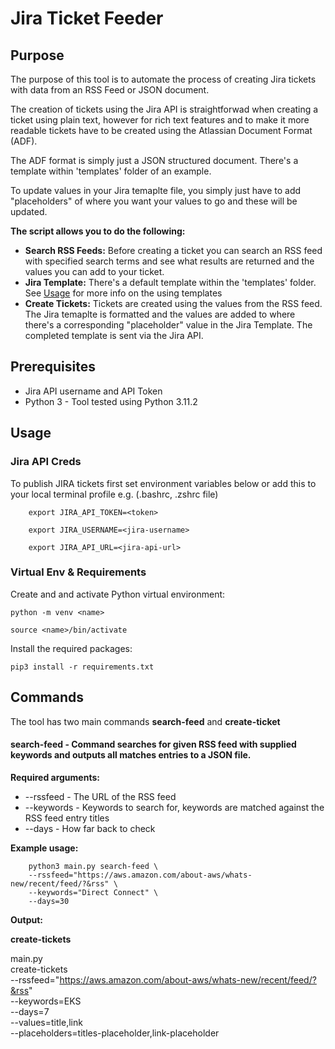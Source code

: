 # Jira Ticket Feeder

## Purpose

The purpose of this tool is to automate the process of creating Jira tickets with data from an RSS Feed or JSON document.

The creation of tickets using the Jira API is straightforwad when creating a ticket using plain text, however for rich text features and to make it more readable tickets have to be created using the Atlassian Document Format (ADF).

The ADF format is simply just a JSON structured document. There's a template within 'templates' folder of an example.

To update values in your Jira temaplte file, you simply just have to add "placeholders" of where you want your values to go and these will be updated.


**The script allows you to do the following:** 

- **Search RSS Feeds:** Before creating a ticket you can search an RSS feed with specified search terms and see what results are returned and the values you can add to your ticket.
- **Jira Template:** There's a default template within the 'templates' folder. See [Usage](##Usage) for more info on the using templates
- **Create Tickets:** Tickets are created using the values from the RSS feed. The Jira temaplte is formatted and the values are added to where there's a corresponding "placeholder" value in the Jira Template. The completed template is sent via the Jira API.



## Prerequisites

- Jira API username and API Token
- Python 3 - Tool tested using Python 3.11.2 


## Usage

### Jira API Creds

To publish JIRA tickets first set environment variables below or add this to your local terminal profile e.g. (.bashrc, .zshrc file)


        export JIRA_API_TOKEN=<token>
   
        export JIRA_USERNAME=<jira-username>
        
        export JIRA_API_URL=<jira-api-url>


### Virtual Env & Requirements

Create and and activate Python virtual environment: 

    python -m venv <name>

    source <name>/bin/activate


Install the required packages:

    pip3 install -r requirements.txt


## Commands

The tool has two main commands **search-feed** and **create-ticket**

#### search-feed - Command searches for given RSS feed with supplied keywords and outputs all matches entries to a JSON file.  

**Required arguments:**

* --rssfeed  - The URL of the RSS feed
* --keywords - Keywords to search for, keywords are matched against the RSS feed entry titles
* --days     - How far back to check

**Example usage:**

        python3 main.py search-feed \
        --rssfeed="https://aws.amazon.com/about-aws/whats-new/recent/feed/?&rss" \
        --keywords="Direct Connect" \
        --days=30

**Output:**




**create-tickets**


main.py \
    create-tickets \
    --rssfeed="https://aws.amazon.com/about-aws/whats-new/recent/feed/?&rss" \
    --keywords=EKS \
    --days=7 \
    --values=title,link \
    --placeholders=titles-placeholder,link-placeholder




